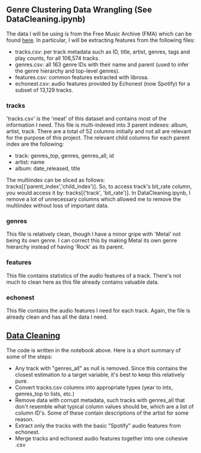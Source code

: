 ## Genre Clustering Data Wrangling (See DataCleaning.ipynb)

The data I will be using is from the Free Music Archive (FMA) which can be found [here](https://github.com/mdeff/fma). In particular, I will be extracting features from the following files:

- tracks.csv: per track metadata such as ID, title, artist, genres, tags and play counts, for all 106,574 tracks.
- genres.csv: all 163 genre IDs with their name and parent (used to infer the genre hierarchy and top-level genres).
- features.csv: common features extracted with librosa.
- echonest.csv: audio features provided by Echonest (now Spotify) for a subset of 13,129 tracks.

### tracks
'tracks.csv' is the 'meat' of this dataset and contains most of the information I need. This file is multi-indexed into 3 parent indexes: album, artist, track. There are a total of 52 columns initially and not all are relevant for the purpose of this project. The relevant child columns for each parent index are the following:
- track: genres_top, genres, genres_all, id
- artist: name
- album: date_released, title

The multiindex can be sliced as follows: tracks[('parent_index','child_index')]. So, to access track's bit_rate column, you would access it by: tracks[('track', 'bit_rate')]. In DataCleaning.ipynb, I remove a lot of unnecessary columns which allowed me to remove the multiindex without loss of important data.


### genres
This file is relatively clean, though I have a minor gripe with 'Metal' not being its own genre. I can correct this by making Metal its own genre hierarchy instead of having 'Rock' as its parent.

### features
This file contains statistics of the audio features of a track. There's not much to clean here as this file already contains valuable data.

### echonest
This file contains the audio features I need for each track. Again, the file is already clean and has all the data I need.

## [Data Cleaning](https://github.com/victoreram/Springboard-Data-Science/blob/master/GenreClustering/DataCleaning.ipynb)
The code is written in the notebook above. Here is a short summary of some of the steps:
- Any track with "genres_all" as null is removed. Since this contains the closest estimation to a target variable, it's best to keep this relatively pure. 
- Convert tracks.csv columns into appropriate types (year to ints, genres_top to lists, etc.)
- Remove data with corrupt metadata, such tracks with genres_all that don't resemble what typical column values should be, which are a list of column ID's. Some of these contain descriptions of the artist for some reason.
- Extract only the tracks with the basic "Spotify" audio features from echonest.
- Merge tracks and echonest audio features together into one cohesive .csv
